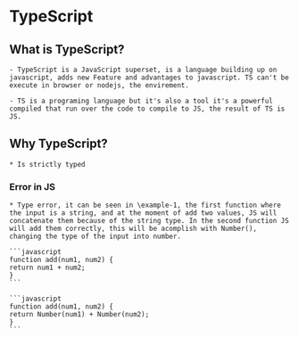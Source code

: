 # TypeScript


## What is TypeScript?
    - TypeScript is a JavaScript superset, is a language building up on javascript, adds new Feature and advantages to javascript. TS can't be execute in browser or nodejs, the envirement.

    - TS is a programing language but it's also a tool it's a powerful compiled that run over the code to compile to JS, the result of TS is JS.

## Why TypeScript?

    * Is strictly typed


### Error in JS

    * Type error, it can be seen in \example-1, the first function where the input is a string, and at the moment of add two values, JS will concatenate them because of the string type. In the second function JS will add them correctly, this will be acomplish with Number(), changing the type of the input into number.

    ```javascript
    function add(num1, num2) {
    return num1 + num2;
    }
    ```

    ```javascript
    function add(num1, num2) {
    return Number(num1) + Number(num2);
    }
    ```